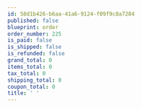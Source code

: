 ```yaml
---
id: 58d1b426-b6aa-41a6-9124-f09f9c8a7284
published: false
blueprint: order
order_number: 225
is_paid: false
is_shipped: false
is_refunded: false
grand_total: 0
items_total: 0
tax_total: 0
shipping_total: 0
coupon_total: 0
title: ' '
---
```

